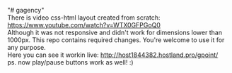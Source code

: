 "# gagency" <br>
There is video css-html layout created from scratch: <br>
https://www.youtube.com/watch?v=WTX0GFPGoQ0 <br>
Although it was not responsive and didn't work for dimensions lower than 1000px. This repo contains required changes. You're welcome to use it for any purpose.<br>
Here you can see it workin live: http://host1844382.hostland.pro/gpoint/ <br>
ps. now play/pause buttons work as well! :)